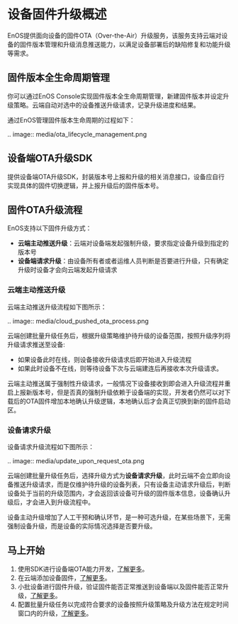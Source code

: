 # 设备固件升级概述

EnOS提供面向设备的固件OTA（Over-the-Air）升级服务，该服务支持云端对设备的固件版本管理和升级消息推送能力，以满足设备部署后的缺陷修复和功能升级等需求。

## 固件版本全生命周期管理

你可以通过EnOS Console实现固件版本全生命周期管理，新建固件版本并设定升级策略。云端自动对选中的设备推送升级请求，记录升级进度和结果。

通过EnOS管理固件版本生命周期的过程如下：

.. image:: media/ota_lifecycle_management.png

## 设备端OTA升级SDK

提供设备端OTA升级SDK，封装版本号上报和升级的相关消息接口，设备应自行实现具体的固件切换逻辑，并上报升级后的固件版本号。

## 固件OTA升级流程

EnOS支持以下固件升级方式：

- **云端主动推送升级**：云端对设备端发起强制升级，要求指定设备升级到指定的版本号
- **设备端请求升级**：由设备所有者或者运维人员判断是否要进行升级，只有确定升级时设备才会向云端发起升级请求

### 云端主动推送升级

云端主动推送升级流程如下图所示：

.. image:: media/cloud_pushed_ota_process.png

云端创建批量升级任务后，根据升级策略维护待升级的设备范围，按照升级序列将升级请求推送至设备:
- 如果设备此时在线，则设备接收升级请求后即开始进入升级流程
- 如果此时设备不在线，则等待设备下次与云端建连后再接收本次升级请求。

云端主动推送属于强制性升级请求，一般情况下设备接收到即会进入升级流程并重启上报新版本号，但是否真的强制升级依赖于设备端的实现，开发者仍然可以对下载后的OTA固件增加本地确认升级逻辑，本地确认后才会真正切换到新的固件启动区。

### 设备请求升级

设备请求升级流程如下图所示：

.. image:: media/update_upon_request_ota.png

云端创建批量升级任务后，选择升级方式为**设备请求升级**，此时云端不会立即向设备推送升级请求，而是仅维护待升级的设备列表，只有设备主动请求升级后，判断设备处于当前的升级范围内，才会返回该设备可升级的固件版本信息，设备确认升级后，才会进入到升级流程中。

设备主动升级增加了人工干预和确认环节，是一种可选升级，在某些场景下，无需强制设备升级，而是设备的实际情况选择是否要升级。

## 马上开始

1. 使用SDK进行设备端OTA能力开发，[了解更多](developing_device_ota)。
2. 在云端添加设备固件，[了解更多](adding_firmware)。
3. 小批设备进行固件升级，验证固件能否正常推送到设备端以及固件能否正常升级，[了解更多](verifying_firmware)。
4. 配置批量升级任务以完成符合要求的设备按照升级策略及升级方法在规定时间窗口内的升级，[了解更多](batch_upgrading_firmware)。




